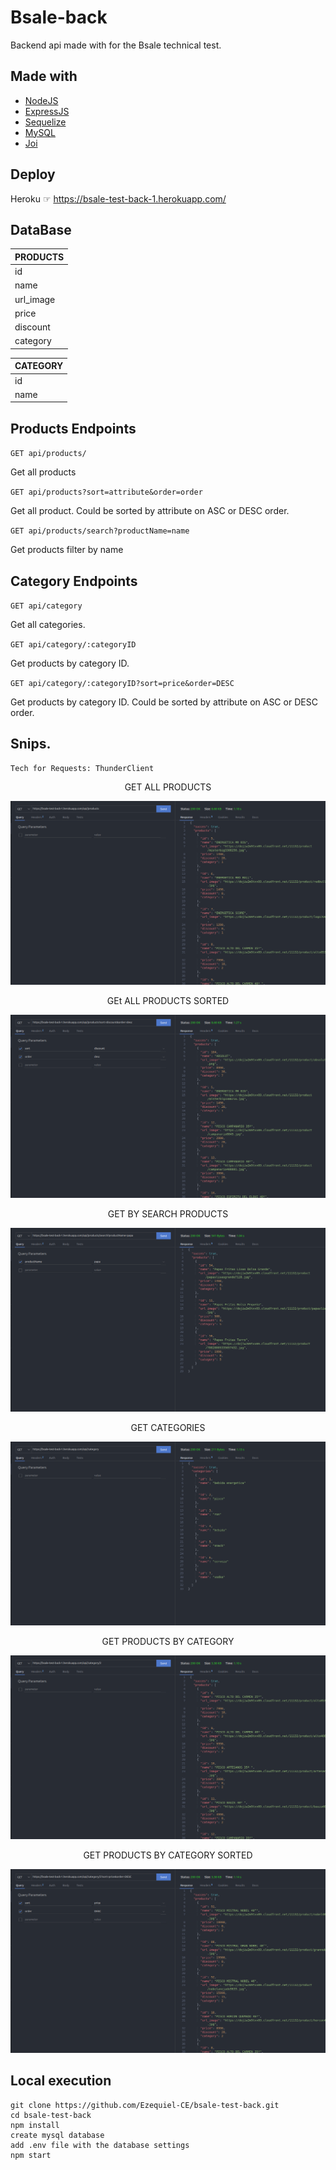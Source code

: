 # Bsale-back

Backend api made with for the Bsale technical test.

## Made with

- [NodeJS](https://nodejs.org/)
- [ExpressJS](https://expressjs.com/)
- [Sequelize](https://sequelize.org/)
- [MySQL](https://www.mysql.com/)
- [Joi](https://joi.dev/)

## Deploy

Heroku ☞ https://bsale-test-back-1.herokuapp.com/

## DataBase

| PRODUCTS  |
| --------- |
| id        |
| name      |
| url_image |
| price     |
| discount  |
| category  |

| CATEGORY |
| -------- |
| id       |
| name     |

## Products Endpoints

`GET api/products/`

Get all products

`GET api/products?sort=attribute&order=order`

Get all product. Could be sorted by attribute on ASC or DESC order.

`GET api/products/search?productName=name`

Get products filter by name

## Category Endpoints

`GET api/category`

Get all categories.

`GET api/category/:categoryID`

Get products by category ID.

`GET api/category/:categoryID?sort=price&order=DESC`

Get products by category ID. Could be sorted by attribute on ASC or DESC order.

## Snips.

    Tech for Requests: ThunderClient

<p align='center'>GET ALL PRODUCTS</p>

![image](readme_image/get-product.png)

<p align='center'>GEt ALL PRODUCTS SORTED</p>

![image](readme_image/get-product-sorted.png)

<p align='center'>GET BY SEARCH PRODUCTS</p>

![image](readme_image/search.png)

<p align='center'>GET CATEGORIES</p>

![image](readme_image/category.png)

<p align='center'>GET PRODUCTS BY CATEGORY</p>

![image](readme_image/product-category.png)

<p align='center'>GET PRODUCTS BY CATEGORY SORTED</p>

![image](readme_image/product-category-sort.png)

## Local execution

```
git clone https://github.com/Ezequiel-CE/bsale-test-back.git
cd bsale-test-back
npm install
create mysql database
add .env file with the database settings
npm start
```
